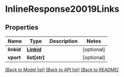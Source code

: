# InlineResponse20019Links

## Properties
Name | Type | Description | Notes
------------ | ------------- | ------------- | -------------
**linkid** | [**Linkid**](Linkid.md) |  | [optional] 
**vport** | **list[str]** |  | [optional] 

[[Back to Model list]](../README.md#documentation-for-models) [[Back to API list]](../README.md#documentation-for-api-endpoints) [[Back to README]](../README.md)


